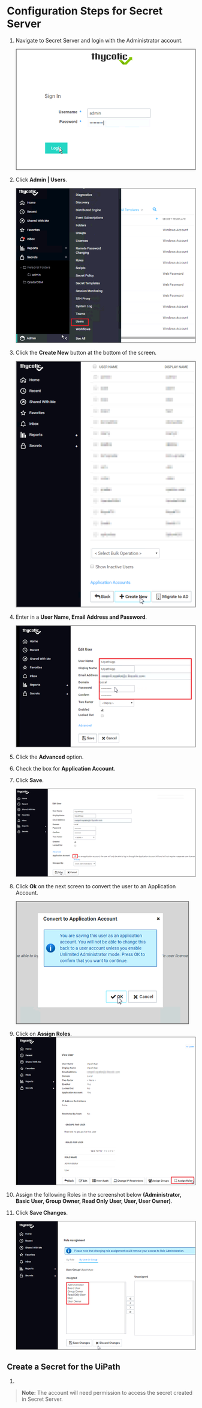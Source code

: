 [title]: # (Configuration)
[tags]: # (configuration, uipath)
[priority]: # (203)
# Configuration Steps for Secret Server

1. Navigate to Secret Server and login with the Administrator account.

   ![Log in](images/config8.png)

1. Click __Admin | Users__.

   ![Log in](images/config9.png)
1. Click the __Create New__ button at the bottom of the screen.

   ![Log in](images/config10.png)
1. Enter in a __User Name, Email Address and Password__.

   ![Log in](images/config11.png)
1. Click the __Advanced__ option.
1. Check the box for __Application Account__.
1. Click __Save__.

   ![Log in](images/config12.png)
1. Click __Ok__ on the next screen to convert the user to an Application Account.

   ![Log in](images/config13.png)
1. Click on __Assign Roles__.
   ![Log in](images/config14.png)
1. Assign the following Roles in the screenshot below __(Administrator, Basic User, Group Owner, Read Only User, User, User Owner)__.
1. Click __Save Changes__.

   ![Log in](images/config15.png)

## Create a Secret for the UiPath

1. 

>**Note:** The account will need permission to access the secret created in Secret Server.